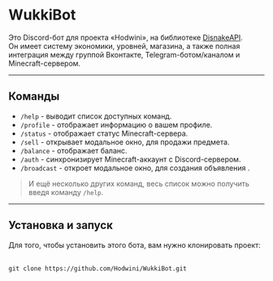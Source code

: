 # WukkiBot

Это Discord-бот для проекта «Hodwini», на библиотеке [DisnakeAPI](https://disnake.dev/).
<br>Он имеет систему экономики, уровней, магазина, а также полная интеграция между группой Вконтакте, Telegram-ботом/каналом и Minecraft-сервером.

___
## Команды

- `/help` - выводит список доступных команд.
- `/profile` - отображает информацию о вашем профиле.
- `/status` - отображает статус Minecraft-сервера.
- `/sell` - открывает модальное окно, для продажи предмета.
- `/balance` - отображает баланс.
- `/auth` - синхронизирует Minecraft-аккаунт с Discord-сервером.
- `/broadcast` - откроет модальное окно, для создания объявления .

> И ещё несколько других команд, весь список можно получить введя команду `/help`.
___

## Установка и запуск

Для того, чтобы установить этого бота, вам нужно клонировать проект:

 <br>```git clone https://github.com/Hodwini/WukkiBot.git```